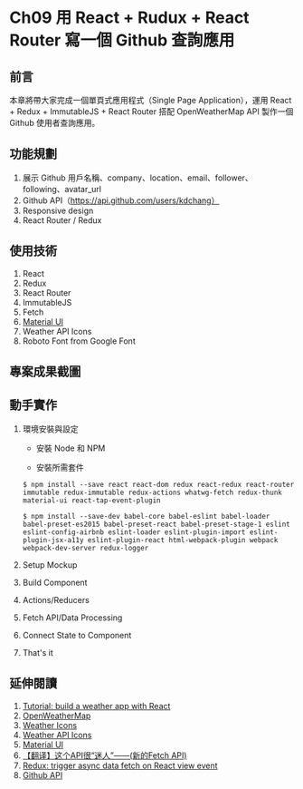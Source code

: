 # Ch09 用 React + Rudux + React Router 寫一個 Github 查詢應用

## 前言

本章將帶大家完成一個單頁式應用程式（Single Page Application），運用 React + Redux + ImmutableJS + React Router 搭配 OpenWeatherMap API 製作一個 Github 使用者查詢應用。

## 功能規劃

1. 展示 Github 用戶名稱、company、location、email、follower、following、avatar_url
2. Github API（https://api.github.com/users/kdchang）
3. Responsive design
4. React Router / Redux

## 使用技術

1. React
2. Redux
3. React Router
4. ImmutableJS
5. Fetch
6. [Material UI](http://www.material-ui.com/#/)
7. Weather API Icons
8. Roboto Font from Google Font

## 專案成果截圖

## 動手實作

1. 環境安裝與設定
	- 安裝 Node 和 NPM

	- 安裝所需套件

	```
	$ npm install --save react react-dom redux react-redux react-router immutable redux-immutable redux-actions whatwg-fetch redux-thunk material-ui react-tap-event-plugin
	```

	```
	$ npm install --save-dev babel-core babel-eslint babel-loader babel-preset-es2015 babel-preset-react babel-preset-stage-1 eslint eslint-config-airbnb eslint-loader eslint-plugin-import eslint-plugin-jsx-a11y eslint-plugin-react html-webpack-plugin webpack webpack-dev-server redux-logger
	```

2. Setup Mockup

3. Build Component

4. Actions/Reducers

5. Fetch API/Data Processing

6. Connect State to Component

7. That's it

## 延伸閱讀

1. [Tutorial: build a weather app with React](http://joanmira.com/tutorial-build-a-weather-app-with-react/)
2. [OpenWeatherMap](http://openweathermap.org/)
3. [Weather Icons](https://erikflowers.github.io/weather-icons/)
4. [Weather API Icons](https://erikflowers.github.io/weather-icons/api-list.html)
5. [Material UI](http://www.material-ui.com/#/)
6. [【翻译】这个API很“迷人”——(新的Fetch API)](http://www.w3ctech.com/topic/854)
7. [Redux: trigger async data fetch on React view event](http://stackoverflow.com/questions/33304225/redux-trigger-async-data-fetch-on-react-view-event)
8. [Github API](https://api.github.com/)
